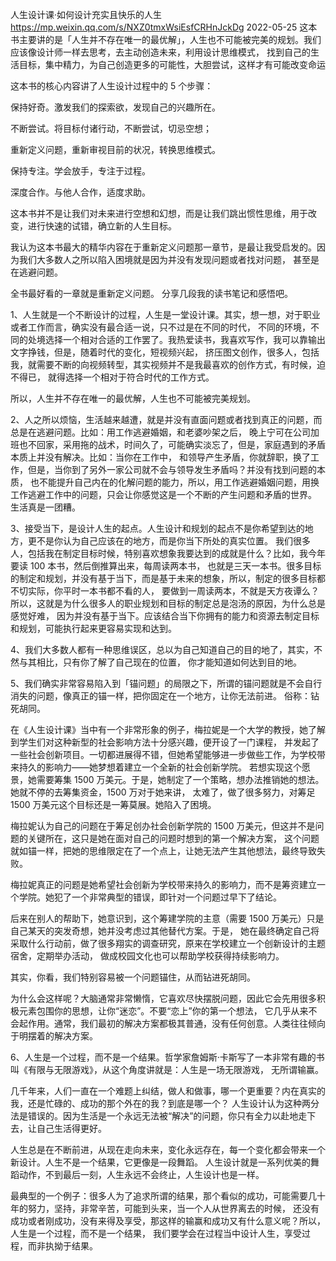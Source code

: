 

人生设计课·如何设计充实且快乐的人生
https://mp.weixin.qq.com/s/NXZ0tmxWsiEsfCRHnJckDg  2022-05-25
这本书主要讲的是「人生并不存在唯一的最优解」，人生也不可能被完美的规划。我们应该像设计师一样去思考，去主动创造未来，利用设计思维模式，
找到自己的生活目标，集中精力，为自己创造更多的可能性，大胆尝试，这样才有可能改变命运

这本书的核心内容讲了人生设计过程中的 5 个步骤：

保持好奇。激发我们的探索欲，发现自己的兴趣所在。

不断尝试。将目标付诸行动，不断尝试，切忌空想；

重新定义问题，重新审视目前的状况，转换思维模式。

保持专注。学会放手，专注于过程。

深度合作。与他人合作，适度求助。


这本书并不是让我们对未来进行空想和幻想，而是让我们跳出惯性思维，用于改变，进行快速的试错，确立新的人生目标。

我认为这本书最大的精华内容在于重新定义问题那一章节，是最让我受启发的。因为我们大多数人之所以陷入困境就是因为并没有发现问题或者找对问题，
甚至是在逃避问题。

全书最好看的一章就是重新定义问题。
分享几段我的读书笔记和感悟吧。

1、人生就是一个不断设计的过程，人生是一堂设计课。其实，想一想，对于职业或者工作而言，确实没有最合适一说，只不过是在不同的时代，
不同的环境，不同的处境选择一个相对合适的工作罢了。我热爱读书，我喜欢写作，我可以靠输出文字挣钱，但是，随着时代的变化，短视频兴起，
挤压图文创作，很多人，包括我，就需要不断的向视频转型，其实视频并不是我最喜欢的创作方式，有时候，迫不得已，
就得选择一个相对于符合时代的工作方式。

所以，人生并不存在唯一的最优解，人生也不可能被完美规划。

2、人之所以烦恼，生活越来越遭，就是并没有直面问题或者找到真正的问题，而总是在逃避问题。比如：用工作逃避婚姻，和老婆吵架之后，
晚上宁可在公司加班也不回家，采用拖的战术，时间久了，可能确实淡忘了，但是，家庭遇到的矛盾本质上并没有解决。比如：当你在工作中，
和领导产生矛盾，你就辞职，换了工作，但是，当你到了另外一家公司就不会与领导发生矛盾吗？并没有找到问题的本质，
也不能提升自己内在的化解问题的能力，所以，用工作逃避婚姻问题，用换工作逃避工作中的问题，只会让你感觉这是一个不断的产生问题和矛盾的世界。
生活真是一团糟。

3、接受当下，是设计人生的起点。人生设计和规划的起点不是你希望到达的地方，更不是你认为自己应该在的地方，而是你当下所处的真实位置。
我们很多人，包括我在制定目标时候，特别喜欢想象我要达到的成就是什么？比如，我今年要读 100 本书，然后倒推算出来，每周读两本书，
也就是三天一本书。很多目标的制定和规划，并没有基于当下，而是基于未来的想象，所以，制定的很多目标都不切实际，你平时一本书都不看的人，
要做到一周读两本，不就是天方夜谭么？所以，这就是为什么很多人的职业规划和目标的制定总是泡汤的原因，为什么总是感觉好难，
因为并没有基于当下。应该结合当下你拥有的能力和资源去制定目标和规划，可能执行起来更容易实现和达到。

4、我们大多数人都有一种思维误区，总以为自己知道自己的目的地了，其实，不然与其相比，只有你了解了自己现在的位置，
你才能知道如何达到目的地。

5、我们确实非常容易陷入到「锚问题」的局限之下，所谓的锚问题就是不会自行消失的问题，像真正的锚一样，把你固定在一个地方，让你无法前进。
俗称：钻死胡同。


在《人生设计课》当中有一个非常形象的例子，梅拉妮是一个大学的教授，她了解到学生们对这种新型的社会影响方法十分感兴趣，便开设了一门课程，
并发起了一些社会创新项目。一切都进展得不错，但她希望能够进一步做些工作，为学校带来持久的影响力——她梦想着建立一个全新的社会创新学院。
若想实现这个愿景，她需要筹集 1500 万美元。于是，她制定了一个策略，想办法推销她的想法。她就不停的去筹集资金，1500 万对于她来讲，
太难了，做了很多努力，对筹足 1500 万美元这个目标还是一筹莫展。她陷入了困境。

梅拉妮认为自己的问题在于筹足创办社会创新学院的 1500 万美元，但这并不是问题的关键所在，这只是她在面对自己的问题时想到的第一个解决方案，
这个问题就如锚一样，把她的思维限定在了一个点上，让她无法产生其他想法，最终导致失败。

梅拉妮真正的问题是她希望社会创新为学校带来持久的影响力，而不是筹资建立一个学院。她犯了一个非常典型的错误，即针对一个问题过早下了结论。

后来在别人的帮助下，她意识到，这个筹建学院的主意（需要 1500 万美元）只是自己某天的突发奇想，她并没考虑过其他替代方案。于是，
她在最终确定自己将采取什么行动前，做了很多翔实的调查研究，原来在学校建立一个创新设计的主题宿舍，定期举办活动，
做成校园文化也可以帮助学校获得持续影响力。

其实，你看，我们特别容易被一个问题锚住，从而钻进死胡同。

为什么会这样呢？大脑通常非常懒惰，它喜欢尽快摆脱问题，因此它会先用很多积极元素包围你的思想，让你“迷恋”。不要“恋上”你的第一个想法，
它几乎从来不会起作用。通常，我们最初的解决方案都极其普通，没有任何创意。人类往往倾向于明摆着的解决方案。

6、人生是一个过程，而不是一个结果。哲学家詹姆斯·卡斯写了一本非常有趣的书叫《有限与无限游戏》，从这个角度讲就是：人生是一场无限游戏，
无所谓输赢。

几千年来，人们一直在一个难题上纠结，做人和做事，哪一个更重要？内在真实的我，还是忙碌的、成功的那个外在的我？到底是哪一个？
人生设计认为这种两分法是错误的。因为生活是一个永远无法被“解决”的问题，你只有全力以赴地走下去，让自己生活得更好。

人生总是在不断前进，从现在走向未来，变化永远存在，每一个变化都会带来一个新设计。人生不是一个结果，它更像是一段舞蹈。
人生设计就是一系列优美的舞蹈动作，不到最后一刻，人生永远不会终止，人生设计也是一样。

最典型的一个例子：很多人为了追求所谓的结果，那个看似的成功，可能需要几十年的努力，坚持，非常辛苦，可能到头来，当一个人从世界离去的时候，
还没有成功或者刚成功，没有来得及享受，那这样的输赢和成功又有什么意义呢？所以，人生是一个过程，而不是一个结果，
我们要学会在过程当中设计人生，享受过程，而非执拗于结果。